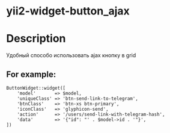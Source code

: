 # yii2-widget-button_ajax

Description
============
Удобный способо использовать ajax кнопку в grid

For example:
-----------------------------------------
```
ButtonWidget::widget([
    'model'       => $model,
    'uniqueClass' => 'btn-send-link-to-telegram',
    'btnClass'    => 'btn-xs btn-primary',
    'iconClass'   => 'glyphicon-send',
    'action'      => '/users/send-link-with-telegram-hash',
    'data'        => '{"id": "' . $model->id . '"}',
])
```
